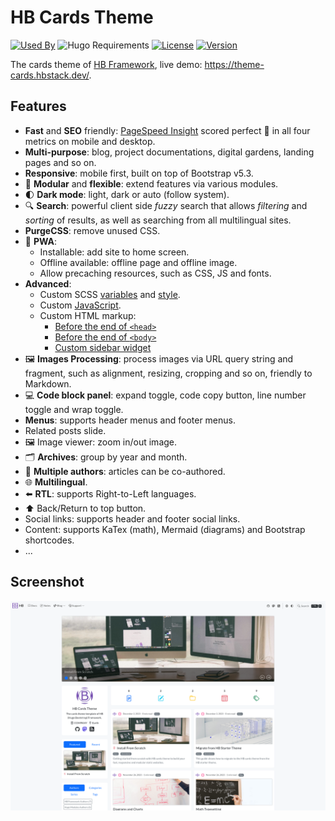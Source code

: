 # HB Cards Theme

[![Used By](https://img.shields.io/badge/dynamic/json?color=success&label=used+by&query=repositories_humanize&logo=hugo&style=flat-square&url=https://api.razonyang.com/v1/github/dependents/hbstack/theme-cards)](https://github.com/hbstack/theme-cards/network/dependents)
![Hugo Requirements](https://img.shields.io/badge/dynamic/json?color=important&label=requirements&query=requirements&logo=hugo&style=flat-square&url=https://api.razonyang.com/v1/hugo/modules/github.com/hbstack/theme-cards)
[![License](https://img.shields.io/github/license/hbstack/theme-cards?style=flat-square)](https://github.com/hbstack/theme-cards/blob/main/LICENSE)
[![Version](https://img.shields.io/github/v/tag/hbstack/theme-cards?label=version&style=flat-square)](https://github.com/hbstack/theme-cards/tags)

The cards theme of [HB Framework](https://hbstack.dev/), live demo: https://theme-cards.hbstack.dev/.

## Features

- **Fast** and **SEO** friendly: [PageSpeed Insight](https://pagespeed.web.dev/analysis?url=https://theme-cards.hbstack.dev/) scored perfect :100: in all four metrics on mobile and desktop.
- **Multi-purpose**: blog, project documentations, digital gardens, landing pages and so on.
- **Responsive**: mobile first, built on top of Bootstrap v5.3.
- :ice_cube: **Modular** and **flexible**: extend features via various modules.
- :first_quarter_moon: **Dark mode**: light, dark or auto (follow system).
- :mag: **Search**: powerful client side *fuzzy* search that allows *filtering* and *sorting* of results, as well as searching from all multilingual sites.
- **PurgeCSS**: remove unused CSS.
- :rocket: **PWA**:
  - Installable: add site to home screen.
  - Offline available: offline page and offline image.
  - Allow precaching resources, such as CSS, JS and fonts.
- **Advanced**:
  - Custom SCSS [variables](https://github.com/hbstack/theme-cards/blob/main/assets/hb/modules/custom/scss/variables.tmpl.scss) and [style](https://github.com/hbstack/theme-cards/blob/main/assets/hb/modules/custom/scss/index.scss).
  - Custom [JavaScript](https://github.com/hbstack/theme-cards/blob/main/assets/hb/modules/custom/js/index.ts).
  - Custom HTML markup:
    - [Before the end of `<head>`](https://github.com/hbstack/theme-cards/blob/main/layouts/partials/hugopress/modules/hb-custom/hooks/head-end.html)
    - [Before the end of `<body>`](https://github.com/hbstack/theme-cards/blob/main/layouts/partials/hugopress/modules/hb-custom/hooks/body-end.html)
    - [Custom sidebar widget](https://github.com/hbstack/theme-cards/blob/main/layouts/partials/hugopress/modules/hb-custom/hooks/hb-blog-sidebar.html)
- :framed_picture: **Images Processing**: process images via URL query string and fragment, such as alignment, resizing, cropping and so on, friendly to Markdown.
- :computer: **Code block panel**: expand toggle, code copy button, line number toggle and wrap toggle.
- **Menus**: supports header menus and footer menus.
- Related posts slide.
- :framed_picture: Image viewer: zoom in/out image.
- :card_index_dividers:	**Archives**: group by year and month.
- :memo: **Multiple authors**: articles can be co-authored.
- :globe_with_meridians: **Multilingual**.
- :arrow_left: **RTL**: supports Right-to-Left languages.
- :arrow_up: Back/Return to top button.
- Social links: supports header and footer social links.
- Content: supports KaTex (math), Mermaid (diagrams) and Bootstrap shortcodes.
- ...

## Screenshot

![Screenshot](https://raw.githubusercontent.com/hbstack/theme-cards/main/images/screenshot.png)
